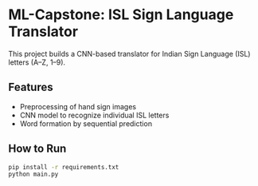 # ML-Capstone: ISL Sign Language Translator

This project builds a CNN-based translator for Indian Sign Language (ISL) letters (A–Z, 1–9).

## Features
- Preprocessing of hand sign images
- CNN model to recognize individual ISL letters
- Word formation by sequential prediction

## How to Run
```bash
pip install -r requirements.txt
python main.py
